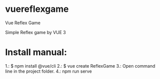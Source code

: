 # vuereflexgame
Vue Reflex Game

Simple Reflex game by VUE 3

# Install manual:
1.: $ npm install @vue/cli
2.: $ vue create ReflexGame
3.: Open command line in the project folder.
4.: npm run serve
